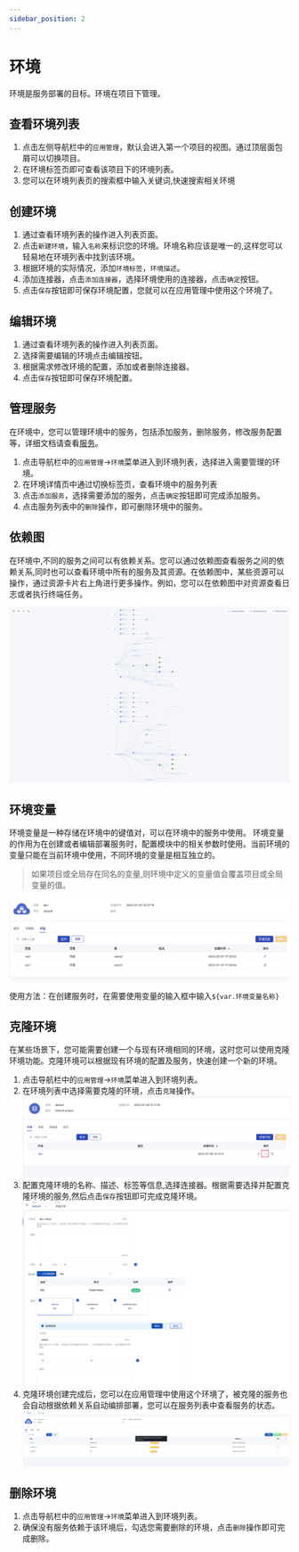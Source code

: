 ```yaml
---
sidebar_position: 2
---
```


# 环境

环境是服务部署的目标。环境在项目下管理。

## 查看环境列表

1. 点击左侧导航栏中的`应用管理`，默认会进入第一个项目的视图。通过顶层面包屑可以切换项目。
2. 在环境标签页即可查看该项目下的环境列表。
3. 您可以在环境列表页的搜索框中输入关键词,快速搜索相关环境

## 创建环境

1. 通过查看环境列表的操作进入列表页面。
2. 点击`新建环境`，输入`名称`来标识您的环境。环境名称应该是唯一的,这样您可以轻易地在环境列表中找到该环境。
3. 根据环境的实际情况，添加`环境标签`，`环境描述`。
4. 添加连接器，点击`添加连接器`，选择环境使用的连接器，点击`确定`按钮。
5. 点击`保存`按钮即可保存环境配置，您就可以在应用管理中使用这个环境了。

## 编辑环境

1. 通过查看环境列表的操作进入列表页面。
2. 选择需要编辑的环境点击编辑按钮。
3. 根据需求修改环境的配置，添加或者删除连接器。
4. 点击`保存`按钮即可保存环境配置。

## 管理服务

在环境中，您可以管理环境中的服务，包括添加服务，删除服务，修改服务配置等，详细文档请查看[服务](/application/service)。
1. 点击导航栏中的`应用管理`->`环境`菜单进入到环境列表，选择进入需要管理的环境。
2. 在环境详情页中通过切换标签页，查看环境中的服务列表
3. 点击`添加服务`，选择需要添加的服务，点击`确定`按钮即可完成添加服务。
5. 点击服务列表中的`删除`操作，即可删除环境中的服务。

## 依赖图

在环境中,不同的服务之间可以有依赖关系。您可以通过依赖图查看服务之间的依赖关系,同时也可以查看环境中所有的服务及其资源。在依赖图中，某些资源可以操作，通过资源卡片右上角进行更多操作。例如，您可以在依赖图中对资源查看日志或者执行终端任务。

![env-list-clone](/img/env/env-graph.jpg)

## 环境变量

环境变量是一种存储在环境中的键值对，可以在环境中的服务中使用。 环境变量的作用为在创建或者编辑部署服务时，配置模块中的相关参数时使用。当前环境的变量只能在当前环境中使用，不同环境的变量是相互独立的。
>如果项目或全局存在同名的变量,则环境中定义的变量值会覆盖项目或全局变量的值。

![env-var](/img/env/env-var.jpg)

使用方法：在创建服务时，在需要使用变量的输入框中输入`${var.环境变量名称}`


## 克隆环境

在某些场景下，您可能需要创建一个与现有环境相同的环境，这时您可以使用克隆环境功能。克隆环境可以根据现有环境的配置及服务，快速创建一个新的环境。
1. 点击导航栏中的`应用管理`->`环境`菜单进入到环境列表。
2. 在环境列表中选择需要克隆的环境，点击`克隆`操作。
![env-list-clone](/img/env/env-list-clone.jpg)
3. 配置克隆环境的名称、描述、标签等信息,选择连接器。根据需要选择并配置克隆环境的服务,然后点击`保存`按钮即可完成克隆环境。
![env-clone](/img/env/env-clone.jpg)
4. 克隆环境创建完成后，您可以在应用管理中使用这个环境了，被克隆的服务也会自动根据依赖关系自动编排部署，您可以在服务列表中查看服务的状态。
![env-clone-dependency](/img/env/env-clone-dependency.jpg)

## 删除环境

1. 点击导航栏中的`应用管理`->`环境`菜单进入到环境列表。
2. 确保没有服务依赖于该环境后，勾选您需要删除的环境，点击`删除`操作即可完成删除。
